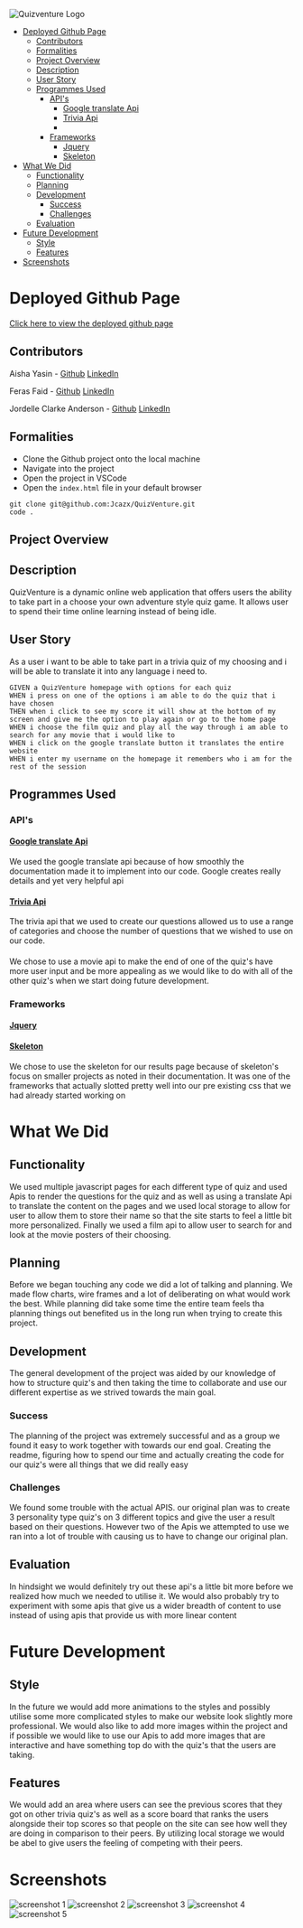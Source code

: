 ![Quizventure Logo ](assets/images/QuizVenture_Logo.png)

- [Deployed Github Page](#deployed-github-page)
  - [Contributors](#contributors)
  - [Formalities](#formalities)
  - [Project Overview](#project-overview)
  - [Description](#description)
  - [User Story](#user-story)
  - [Programmes Used](#programmes-used)
    - [API's](#apis)
      - [Google translate Api](#google-translate-api)
      - [Trivia Api](#trivia-api)
      - [](#)
    - [Frameworks](#frameworks)
      - [Jquery](#jquery)
      - [Skeleton](#skeleton)
- [What We Did](#what-we-did)
  - [Functionality](#functionality)
  - [Planning](#planning)
  - [Development](#development)
    - [Success](#success)
    - [Challenges](#challenges)
  - [Evaluation](#evaluation)
- [Future Development](#future-development)
  - [Style](#style)
  - [Features](#features)
- [Screenshots](#screenshots)

# Deployed Github Page 
[ Click here to view the deployed github page](https://jcazx.github.io/QuizVenture/)

## Contributors 
Aisha Yasin - [Github](https://github.com/aisha-ysn) [LinkedIn](https://www.linkedin.com/in/aisha-yasin-7b3347191)

Feras Faid - [Github](https://github.com/Osir-is) [LinkedIn](https://www.linkedin.com/in/feras-faid-34483a209/)

Jordelle Clarke Anderson - [Github](https://github.com/Jcazx) [LinkedIn](https://www.linkedin.com/in/jordelle-clarke-anderson-11668b204/)

## Formalities 
- Clone the Github project onto the local machine
- Navigate into the project
- Open the project in VSCode
- Open the `index.html` file in your default browser
```
git clone git@github.com:Jcazx/QuizVenture.git
code .
```
## Project Overview

## Description 
QuizVenture is a dynamic online web application that offers users the ability to take part in a choose your own adventure style quiz game. It allows user to spend their time online learning instead of being idle.

## User Story 
As a user i want to be able to take part in a trivia quiz of my choosing and i will be able to translate it into any language i need to.

```
GIVEN a QuizVenture homepage with options for each quiz 
WHEN i press on one of the options i am able to do the quiz that i have chosen 
THEN when i click to see my score it will show at the bottom of my screen and give me the option to play again or go to the home page 
WHEN i choose the film quiz and play all the way through i am able to search for any movie that i would like to
WHEN i click on the google translate button it translates the entire website 
WHEN i enter my username on the homepage it remembers who i am for the rest of the session
```
## Programmes Used 
### API's
#### [Google translate Api](https://cloud.google.com/translate)
We used the google translate api because of how smoothly the documentation made it to implement into our code. Google creates really details and yet very helpful api 
#### [Trivia Api](https://opentdb.com/api_config.php)
The trivia api that we used to create our questions allowed us to use a range of categories and choose the number of questions that we wished to use on our code. 
#### [](https://www.themoviedb.org/documentation/api)
We chose to use a movie api to make the end of one of the quiz's have more user input and be more appealing as we would like to do with all of the other quiz's when we start doing future development.
### Frameworks
#### [Jquery](https://jquery.com/)
#### [Skeleton](http://getskeleton.com) 
We chose to use the skeleton for our results page because of skeleton's focus on smaller projects as noted in their documentation. It was one of the frameworks that actually slotted pretty well into our pre existing css that we had already started working on 
# What We Did
## Functionality 
We used multiple javascript pages for each different type of quiz  and used Apis to render the questions for the quiz and as well as using a translate Api to translate the content on the pages and we used local storage to allow for user to allow them to store their name so that the site starts to feel a little bit more personalized. Finally we used a film api to allow user to search for and look at the movie posters of their choosing. 
## Planning
Before we began touching any code we did a lot of talking and planning. We made flow charts, wire frames and a lot of deliberating on what would work the best. While planning did take some time the entire team feels tha planning things out benefited us in the long run when trying to create this project.
## Development 
The general development of the project was aided by our knowledge of how to structure quiz's and then taking the time to collaborate and use  our different expertise as we strived towards the main goal. 
### Success
The planning of the project was extremely successful and as a group we found it easy to work together with towards our end goal. Creating the readme, figuring how to spend our time and actually creating the code for our quiz's were all things that we did really easy 
### Challenges
We found some trouble with the actual APIS. our original plan was to create 3 personality type quiz's on 3 different topics and give the user a result based on their questions. However two of the Apis we attempted to use we ran into a lot of trouble with causing us to have to change our original plan.
## Evaluation
In hindsight we would definitely try out these api's a little bit more before we realized how much we needed to utilise it. We would also probably try to experiment with some apis that give us a wider breadth of content to use instead of using apis that provide us with more linear content 
# Future Development 
## Style 
In the future we would add more animations to the styles and possibly utilise some more complicated styles to make our website look slightly more professional. We would also like to add more images within the project and if possible we would like to use our Apis to add more images that are interactive and have something top do with the quiz's that the users are taking.
## Features
We would add an area where users can see the previous scores that they got on other trivia quiz's as well as a score board that ranks the users alongside their top scores so that people on the site can see how well they are doing in comparison to their peers. By utilizing local storage we would be abel to give users the feeling of competing with their peers.
# Screenshots 
![screenshot 1](./assets/images/screenshot-1.png)
![screenshot 2](./assets/images/screenshot-2.png)
![screenshot 3](./assets/images/screenshot-3.png)
![screenshot 4](./assets/images/screenshot-4.png)
![screenshot 5](./assets/images/screenshot-5.png)